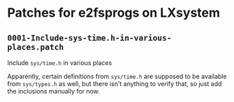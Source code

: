 # Patches for e2fsprogs on LXsystem

## `0001-Include-sys-time.h-in-various-places.patch`

Include `sys/time.h` in various places

Apparently, certain definitions from `sys/time.h` are supposed to be
available from `sys/types.h` as well, but there isn't anything to verify
that, so just add the inclusions manually for now.

